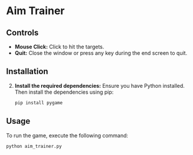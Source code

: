 # Aim Trainer

## Controls
- **Mouse Click:** Click to hit the targets.
- **Quit:** Close the window or press any key during the end screen to quit.


## Installation


2. **Install the required dependencies:**
    Ensure you have Python installed. Then install the dependencies using pip:
    ```bash
    pip install pygame
    ```

## Usage

To run the game, execute the following command:
```bash
python aim_trainer.py
